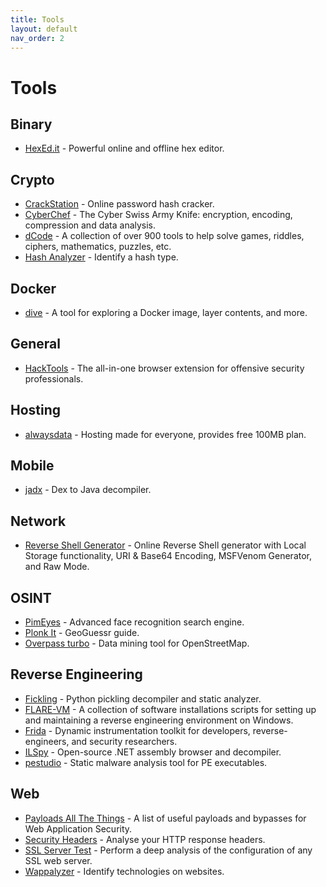 ```yaml
---
title: Tools
layout: default
nav_order: 2
---
```


# Tools

## Binary

- [HexEd.it](https://hexed.it) - Powerful online and offline hex editor.

## Crypto

- [CrackStation](https://crackstation.net) - Online password hash cracker.
- [CyberChef](https://gchq.github.io/CyberChef) - The Cyber Swiss Army Knife: encryption, encoding, compression and data analysis.
- [dCode](https://www.dcode.fr/en) - A collection of over 900 tools to help solve games, riddles, ciphers, mathematics, puzzles, etc.
- [Hash Analyzer](https://www.tunnelsup.com/hash-analyzer) - Identify a hash type.

## Docker

- [dive](https://github.com/wagoodman/dive) - A tool for exploring a Docker image, layer contents, and more.

## General

- [HackTools](https://hacktools.sh) - The all-in-one browser extension for offensive security professionals.

## Hosting

- [alwaysdata](https://www.alwaysdata.com/en) - Hosting made for everyone, provides free 100MB plan.

## Mobile

- [jadx](https://github.com/skylot/jadx) - Dex to Java decompiler.

## Network

- [Reverse Shell Generator](https://www.revshells.com) - Online Reverse Shell generator with Local Storage functionality, URI & Base64 Encoding, MSFVenom Generator, and Raw Mode.

## OSINT

- [PimEyes](https://pimeyes.com) - Advanced face recognition search engine.
- [Plonk It](https://www.plonkit.net) - GeoGuessr guide.
- [Overpass turbo](https://overpass-turbo.eu) - Data mining tool for OpenStreetMap.

## Reverse Engineering

- [Fickling](https://github.com/trailofbits/fickling) - Python pickling decompiler and static analyzer.
- [FLARE-VM](https://github.com/mandiant/flare-vm) - A collection of software installations scripts for setting up and maintaining a reverse engineering environment on Windows.
- [Frida](https://frida.re) - Dynamic instrumentation toolkit for developers, reverse-engineers, and security researchers.
- [ILSpy](https://github.com/icsharpcode/ILSpy) - Open-source .NET assembly browser and decompiler.
- [pestudio](https://www.winitor.com) - Static malware analysis tool for PE executables.

## Web

- [Payloads All The Things](https://swisskyrepo.github.io/PayloadsAllTheThings) - A list of useful payloads and bypasses for Web Application Security.
- [Security Headers](https://securityheaders.com) - Analyse your HTTP response headers.
- [SSL Server Test](https://www.ssllabs.com/ssltest) - Perform a deep analysis of the configuration of any SSL web server.
- [Wappalyzer](https://www.wappalyzer.com) - Identify technologies on websites.
